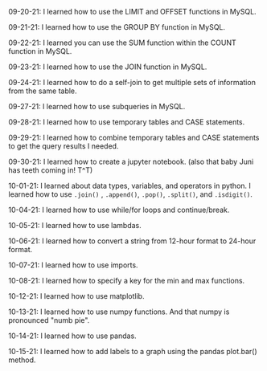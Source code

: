 09-20-21: I learned how to use the LIMIT and OFFSET functions in MySQL.

09-21-21: I learned how to use the GROUP BY function in MySQL.

09-22-21: I learned you can use the SUM function within the COUNT function in MySQL.

09-23-21: I learned how to use the JOIN function in MySQL.

09-24-21: I learned how to do a self-join to get multiple sets of information from the same table.

09-27-21: I learned how to use subqueries in MySQL.

09-28-21: I learned how to use temporary tables and CASE statements.

09-29-21: I learned how to combine temporary tables and CASE statements to get the query results I needed.

09-30-21: I learned how to create a jupyter notebook. (also that baby Juni has teeth coming in! T^T)

10-01-21: I learned about data types, variables, and operators in python. I learned how to use `.join()` , `.append()`, `.pop()`, `.split()`, and `.isdigit()`.

10-04-21: I learned how to use while/for loops and continue/break.

10-05-21: I learned how to use lambdas.

10-06-21: I learned how to convert a string from 12-hour format to 24-hour format.

10-07-21: I learned how to use imports.

10-08-21: I learned how to specify a key for the min and max functions.

10-12-21: I learned how to use matplotlib.

10-13-21: I learned how to use numpy functions. And that numpy is pronounced "numb pie".

10-14-21: I learned how to use pandas.

10-15-21: I learned how to add labels to a graph using the pandas plot.bar() method.